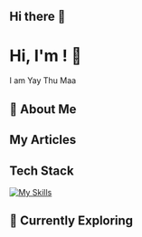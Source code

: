 ## Hi there 👋

# Hi, I'm <YOUR NAME>! 👋

I am Yay Thu Maa

## 🚀 About Me


## My Articles


## Tech Stack
[![My Skills](https://skillicons.dev/icons?i=js,html,css,wasm)](https://skillicons.dev)

## 🌱 Currently Exploring
